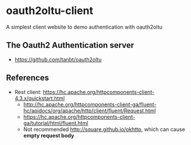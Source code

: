 # oauth2oltu-client
A simplest client website to demo authentication with oauth2oltu

## The Oauth2 Authentication server
* https://github.com/tanbt/oauth2oltu

## References
* Rest client: https://hc.apache.org/httpcomponents-client-4.3.x/quickstart.html
    * http://hc.apache.org/httpcomponents-client-ga/fluent-hc/apidocs/org/apache/http/client/fluent/Request.html
    * https://hc.apache.org/httpcomponents-client-ga/tutorial/html/fluent.html
    * Not recommended http://square.github.io/okhttp, which can cause **empty request body**

